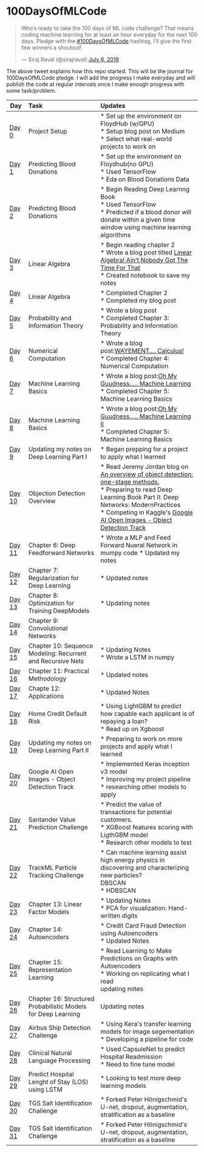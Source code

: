 # 100DaysOfMLCode  

<blockquote class="twitter-tweet" data-lang="en"><p lang="en" dir="ltr">Who’s ready to take the 100 days of ML code challenge? That means coding machine learning for at least an hour everyday for the next 100 days. Pledge with the <a href=https://twitter.com/William33712308/status/1015290320416894979">#100DaysOfMLCode</a> hashtag, I’ll give the first few winners a shoutout!</p>&mdash; Siraj Raval (@sirajraval) <a href="https://twitter.com/sirajraval/status/1014758160572141568?ref_src=twsrc%5Etfw">July 6, 2018</a></blockquote>

The above tweet explains how this repo started. This will be the journal for 100DaysOfMLCode pledge. I will add the progress I make everyday and will publish the code at regular intervals once I make enough progress with some task/problem.  

| Day        | Task           |   Updates      |   
| -------------- |:--------------|  :----------------- |  
| [Day 0](https://medium.com/@dskswu/siraj-raval-100-days-of-ml-coding-challenge-7b985d8a4e82) | Project Setup |* Set up the environment on FloydHub (w/GPU) </br> * Setup blog post on Medium  </br> * Select what real-world projects to work on|  
| [Day 1](https://github.com/MinuteswithMetrics/100-Days-Of-ML-Code/tree/master/Day1) | Predicting Blood Donations |* Set up the environment on Floydhub(no GPU) </br> * Used TensorFlow </br> * Eda on Blood Donations Data |  
| [Day 2](https://github.com/MinuteswithMetric/100-Days-Of-ML-Code/tree/master/Predicting%20Blood%20Donations) | Predicting Blood Donations |* Begin Reading Deep Learnng Book </br> * Used TensorFlow </br> * Predicted if a blood donor will donate within a given time window using machine learning algorithms|
| [Day 3](https://github.com/MinuteswithMetrics/100-Days-Of-ML-Code/tree/master/Day3) | Linear Algebra |* Begin reading chapter 2</br> * Wrote a blog post titled [Linear Algebra! Ain’t Nobody Got The Time For That](https://medium.com/@dskswu/linear-algebra-aint-nobody-got-the-time-for-that-ee0c98cfdf25 "Linear Algebra! Ain’t Nobody Got The Time For That") </br> * Created notebook to save my notes</br>   
| [Day 4](https://github.com/MinuteswithMetrics/100-Days-Of-ML-Code/tree/master/Day4) | Linear Algebra |* Completed Chapter 2 </br> * Completed my blog post|  
| [Day 5](https://github.com/MinuteswithMetrics/100-Days-Of-ML-Code/tree/master/Day5) |Probability and Information Theory |* Wrote a blog post </br> * Completed Chapter 3: Probability and Information Theory |  
| [Day 6](https://github.com/MinuteswithMetrics/100-Days-Of-ML-Code/tree/master/Day6) | Numerical Computation |* Wrote a blog post:[WAYEMENT…. Calculus!](https://medium.com/@dskswu/wayement-calculus-e7577fabd58f "WAYEMENT…. Calculus!t") </br> * Completed Chapter 4: Numerical Computation|  
| [Day 7](https://github.com/MinuteswithMetrics/100-Days-Of-ML-Code/tree/master/Day7) | Machine Learning Basics |* Wrote a blog post:[Oh My Guudness….. Machine Learning](https://medium.com/@dskswu/oh-my-guudness-machine-learning-46fc4acf745d "Oh My Guudness….. Machine Learning") </br> * Completed Chapter 5: Machine Learning Basics|   
| [Day 8](https://github.com/MinuteswithMetrics/100-Days-Of-ML-Code/tree/master/Day8) | Machine Learning Basics |* Wrote a blog post:[Oh My Guudness….. Machine Learning II](https://medium.com/@dskswu/oh-my-guudness-machine-learning-ii-1068a7abc09b "Oh My Guudness….. Machine Learning II") </br> * Completed Chapter 5: Machine Learning Basics| 
| [Day 9](https://github.com/MinuteswithMetrics/100-Days-Of-ML-Code/tree/master/Day9) | Updating my notes on Deep Learning Part I |* Began prepping for a project to apply what I learned |  
| [Day 10](https://github.com/MinuteswithMetrics/100-Days-Of-ML-Code/tree/master/Day10) | Objection Detection Overview |* Read Jeremy Jordan blog on [An overview of object detection: one-stage methods.](https://www.jeremyjordan.me/object-detection-one-stage/ "An overview of object detection: one-stage methods.") </br> * Preparing to read Deep Learning Book Part II: Deep Networks: ModernPractices </br> * Competing in Kaggle's  [Google AI Open Images - Object Detection Track ](https://www.kaggle.com/c/google-ai-open-images-object-detection-track "Google AI Open Images - Object Detection Track ") |  
| [Day 11](https://github.com/MinuteswithMetrics/100-Days-Of-ML-Code/tree/master/Day11) | Chapter 6: Deep Feedforward Networks |* Wrote a MLP and Feed Forward Nueral Network in mumpy code * Updated my notes </br>  |  
| [Day 12](https://github.com/MinuteswithMetrics/100-Days-Of-ML-Code/tree/master/Day12) | Chapter 7: Regularization for Deep Learning |* Updated notes|
| [Day 13](https://github.com/MinuteswithMetrics/100-Days-Of-ML-Code/tree/master/Day13) | Chapter 8: Optimization for Training DeepModels |* Updating notes | 
| [Day 14](https://github.com/MinuteswithMetrics/100-Days-Of-ML-Code/tree/master/Day14) | Chapter 9: Convolutional Networks ||* Updating notes |
| [Day 15](https://github.com/MinuteswithMetrics/100-Days-Of-ML-Code/tree/master/Day15) |Chapter 10: Sequence Modeling: Recurrent and Recursive Nets |* Updating Notes </br> * Wrote a LSTM in numpy |  
| [Day 16](https://github.com/MinuteswithMetrics/100-Days-Of-ML-Code/tree/master/Day16) | Chapter 11: Practical Methodology |* Updated notes |  
| [Day 17](https://github.com/MinuteswithMetrics/100-Days-Of-ML-Code/tree/master/Day17) | Chapte 12: Applications |* Updated Notes |   
| [Day 18](https://github.com/MinuteswithMetrics/100-Days-Of-ML-Code/tree/master/Day18) | Home Credit Default Risk |* Using LightGBM to predict how capable each applicant is of repaying a loan? </br> * Read up on Xgboost| 
| [Day 19](https://github.com/MinuteswithMetrics/100-Days-Of-ML-Code/tree/master/Day19) | Updating my notes on Deep Learning Part II |* Preparing to work on more projects and apply what I learned |  
| [Day 20](https://github.com/MinuteswithMetrics/100-Days-Of-ML-Code/tree/master/Day20) |Google AI Open Images - Object Detection Track |* Implemented Keras Inception v3 model </br> * Improving my project pipeline </br> * researching other models to apply | 
| [Day 21](https://github.com/MinuteswithMetrics/100-Days-Of-ML-Code/tree/master/Day21) | Santander Value Prediction Challenge |* Predict the value of transactions for potential customers. </br> * XGBoost features scoring with LigthGBM model </br> * Research other models to test |  
| [Day 22](https://github.com/MinuteswithMetrics/100-Days-Of-ML-Code/tree/master/Day22) | TrackML Particle Tracking Challenge |*  Can machine learning assist high energy physics in discovering and characterizing new particles?  </br> DBSCAN </br> * HDBSCAN |
| [Day 23](https://github.com/MinuteswithMetrics/100-Days-Of-ML-Code/tree/master/Day23) | Chapter 13: Linear Factor Models |* Updating Notes </br> * PCA for visualization: Hand-written digits</br>  
| [Day 24](https://github.com/MinuteswithMetrics/100-Days-Of-ML-Code/tree/master/Day24) | Chapter 14: Autoencoders |* Credit Card Fraud Detection using Autoencoders </br> * Updated Notes|  
| [Day 25](https://github.com/MinuteswithMetrics/100-Days-Of-ML-Code/tree/master/Day25) |Chapter 15: Representation Learning |* Read Learning to Make Predictions on Graphs with Autoencoders </br> * Working on replicating what I read </br> updating notes |  
| [Day 26](https://github.com/MinuteswithMetrics/100-Days-Of-ML-Code/tree/master/Day26) | Chapter 16:  Structured Probabilistic Models for Deep Learning |Updating notes|  
| [Day 27](https://github.com/MinuteswithMetrics/100-Days-Of-ML-Code/tree/master/Day27) | Airbus Ship Detection Challenge |* Using Kera's transfer learning models for image segementation </br> * Developing a pipeline for code|   
| [Day 28](https://github.com/MinuteswithMetrics/100-Days-Of-ML-Code/tree/master/Day28) | Clinical Natural Language Processing |* Used CapsuleNet to predict Hospital Readmission  </br> * Need to fine tune model| 
| [Day 29](https://github.com/MinuteswithMetrics/100-Days-Of-ML-Code/tree/master/Day29) | Predict Hospital Lenght of Stay (LOS) using LSTM |* Looking to test more deep learning models |  
| [Day 30](https://github.com/MinuteswithMetrics/100-Days-Of-ML-Code/tree/master/Day30) | TGS Salt Identification Challenge |* Forked  Peter Hönigschmid's U-net, dropout, augmentation, stratification as a baseline| </br> * Working on a pipeline Unet and other models | 
| [Day 31](https://github.com/MinuteswithMetrics/100-Days-Of-ML-Code/tree/master/Day30) | TGS Salt Identification Challenge |* Forked  Peter Hönigschmid's U-net, dropout, augmentation, stratification as a baseline| </br> * Working on a pipeline Unet and other models | 
